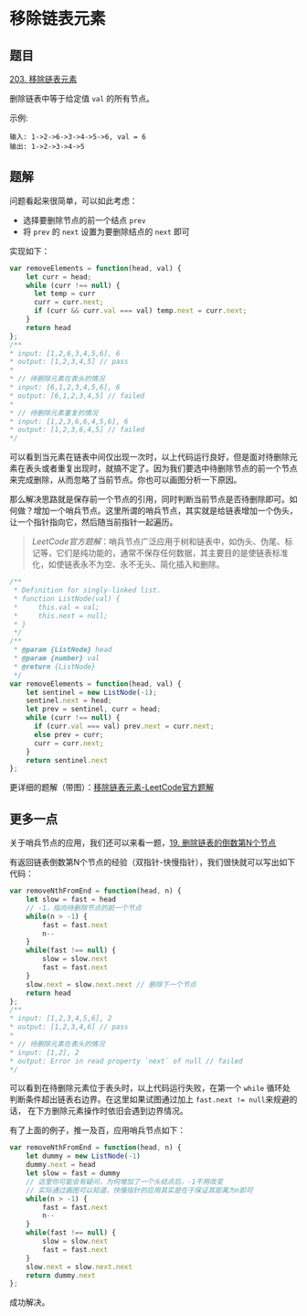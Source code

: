# 移除链表元素

## 题目

[203. 移除链表元素](https://leetcode-cn.com/problems/remove-linked-list-elements/)

删除链表中等于给定值 `val` 的所有节点。

示例:

```text
输入: 1->2->6->3->4->5->6, val = 6
输出: 1->2->3->4->5
```

## 题解

问题看起来很简单，可以如此考虑：

- 选择要删除节点的前一个结点 `prev`
- 将 `prev` 的 `next` 设置为要删除结点的 `next` 即可

实现如下：

```js
var removeElements = function(head, val) {
    let curr = head;
    while (curr !== null) {
      let temp = curr
      curr = curr.next;
      if (curr && curr.val === val) temp.next = curr.next;
    }
    return head
};
/**
* input: [1,2,6,3,4,5,6], 6
* output: [1,2,3,4,5] // pass
*
* // 待删除元素在表头的情况
* input: [6,1,2,3,4,5,6], 6
* output: [6,1,2,3,4,5] // failed
*
* // 待删除元素重复的情况
* input: [1,2,3,6,6,4,5,6], 6
* output: [1,2,3,6,4,5] // failed
*/
```

可以看到当元素在链表中间仅出现一次时，以上代码运行良好，但是面对待删除元素在表头或者重复出现时，就搞不定了。因为我们要选中待删除节点的前一个节点来完成删除，从而忽略了当前节点。你也可以画图分析一下原因。

那么解决思路就是保存前一个节点的引用，同时判断当前节点是否待删除即可。如何做？增加一个哨兵节点。这里所谓的哨兵节点，其实就是给链表增加一个伪头，让一个指针指向它，然后随当前指针一起遍历。

> *LeetCode官方题解*：哨兵节点广泛应用于树和链表中，如伪头、伪尾、标记等，它们是纯功能的，通常不保存任何数据，其主要目的是使链表标准化，如使链表永不为空、永不无头、简化插入和删除。

```js
/**
 * Definition for singly-linked list.
 * function ListNode(val) {
 *     this.val = val;
 *     this.next = null;
 * }
 */
/**
 * @param {ListNode} head
 * @param {number} val
 * @return {ListNode}
 */
var removeElements = function(head, val) {
    let sentinel = new ListNode(-1);
    sentinel.next = head;
    let prev = sentinel, curr = head;
    while (curr !== null) {
      if (curr.val === val) prev.next = curr.next;
      else prev = curr;
      curr = curr.next;
    }
    return sentinel.next
};
```

更详细的题解（带图）：[移除链表元素-LeetCode官方题解](https://leetcode-cn.com/problems/remove-linked-list-elements/solution/yi-chu-lian-biao-yuan-su-by-leetcode/)

## 更多一点

关于哨兵节点的应用，我们还可以来看一题，[19. 删除链表的倒数第N个节点](https://leetcode-cn.com/problems/remove-nth-node-from-end-of-list/)

有返回链表倒数第N个节点的经验（双指针-快慢指针），我们很快就可以写出如下代码：

```js
var removeNthFromEnd = function(head, n) {
    let slow = fast = head
    // -1，指向待删除节点的前一个节点
    while(n > -1) {
        fast = fast.next
        n--
    }
    while(fast !== null) {
        slow = slow.next
        fast = fast.next
    }
    slow.next = slow.next.next // 删除下一个节点
    return head
};
/**
* input: [1,2,3,4,5,6], 2
* output: [1,2,3,4,6] // pass
*
* // 待删除元素在表头的情况
* input: [1,2], 2
* output: Error in read property `next` of null // failed
*/
```

可以看到在待删除元素位于表头时，以上代码运行失败，在第一个 `while` 循环处判断条件超出链表右边界。在这里如果试图通过加上 `fast.next != null`来规避的话， 在下方删除元素操作时依旧会遇到边界情况。

有了上面的例子，推一及百，应用哨兵节点如下：

```js
var removeNthFromEnd = function(head, n) {
    let dummy = new ListNode(-1)
    dummy.next = head
    let slow = fast = dummy
    // 这里你可能会有疑问，为何增加了一个头结点后，-1不用改变
    // 实际通过画图可以知道，快慢指针的应用其实是在于保证其距离为n即可
    while(n > -1) {
        fast = fast.next
        n--
    }
    while(fast !== null) {
        slow = slow.next
        fast = fast.next
    }
    slow.next = slow.next.next
    return dummy.next
};
```

成功解决。

